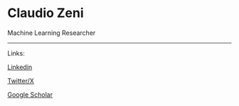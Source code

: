 # Claudio Zeni

Machine Learning Researcher


_____________________________________________________
 
Links:

[Linkedin](https://www.linkedin.com/in/claudio-zeni/)

[Twitter/X](https://twitter.com/zany_cloud)

[Google Scholar](https://scholar.google.com/citations?user=QujxEwQAAAAJ&hl=en&oi=ao)

